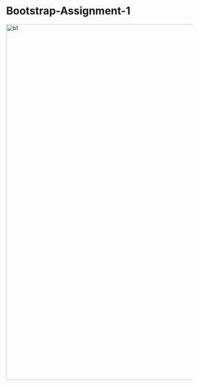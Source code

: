 # Bootstrap-Assignment-1

<img width="958" alt="b1" src="https://user-images.githubusercontent.com/125477770/224630172-c9de7443-2b35-486f-9e53-9338c604862d.png">
